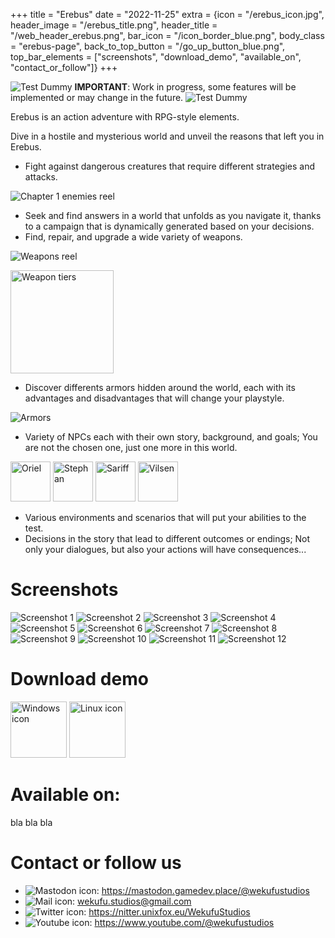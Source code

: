 +++
title = "Erebus"
date = "2022-11-25"
extra = {icon = "/erebus_icon.jpg", header_image = "/erebus_title.png", header_title = "/web_header_erebus.png", bar_icon = "/icon_border_blue.png", body_class = "erebus-page", back_to_top_button = "/go_up_button_blue.png", top_bar_elements = ["screenshots", "download_demo", "available_on", "contact_or_follow"]}
+++

![Test Dummy](test_dummy.png)
**IMPORTANT**: Work in progress, some features will be implemented or may change in the future.
![Test Dummy](test_dummy.png)

Erebus is an action adventure with RPG-style elements.

Dive in a hostile and mysterious world and unveil the reasons that left you in Erebus.

- Fight against dangerous creatures that require different strategies and attacks.

![Chapter 1 enemies reel](chapter_1_enemies_reel.png)

- Seek and find answers in a world that unfolds as you navigate it, thanks to a campaign that is dynamically generated based on your decisions.
- Find, repair, and upgrade a wide variety of weapons.

![Weapons reel](weapons_reel.png)

<img alt="Weapon tiers" src="weapon_tiers.png" height="165px">

- Discover differents armors hidden around the world, each with its advantages and disadvantages that will change your playstyle.

![Armors](armors.gif)

- Variety of NPCs each with their own story, background, and goals; You are not the chosen one, just one more in this world.

<img alt="Oriel" src="/icons/erebus_npcs/oriel.png" width="64px" class="pixelated">
<img alt="Stephan" src="/icons/erebus_npcs/stephan.png" width="64px" class="pixelated">
<img alt="Sariff" src="/icons/erebus_npcs/sariff.png" width="64px" class="pixelated">
<img alt="Vilsen" src="/icons/erebus_npcs/vilsen.png" width="64px" class="pixelated">

- Various environments and scenarios that will put your abilities to the test.
- Decisions in the story that lead to different outcomes or endings; Not only your dialogues, but also your actions will have consequences...

# Screenshots

<div class="image-grid">
    <img src="screenshots/01.jpg" alt="Screenshot 1">
    <img src="screenshots/02.jpg" alt="Screenshot 2">
    <img src="screenshots/03.jpg" alt="Screenshot 3">
    <img src="screenshots/04.jpg" alt="Screenshot 4">
    <img src="screenshots/05.jpg" alt="Screenshot 5">
    <img src="screenshots/06.jpg" alt="Screenshot 6">
    <img src="screenshots/07.jpg" alt="Screenshot 7">
    <img src="screenshots/08.jpg" alt="Screenshot 8">
    <img src="screenshots/09.jpg" alt="Screenshot 9">
    <img src="screenshots/10.jpg" alt="Screenshot 10">
    <img src="screenshots/11.jpg" alt="Screenshot 11">
    <img src="screenshots/12.jpg" alt="Screenshot 12">
</div>


# Download demo

<div class="horizontal-container wrap" style="gap: 70px;">
    <a href="/demo/erebus_windows_demo.zip" download><img src="/icons/windows.svg" alt="Windows icon" width="90px"></a>
    <a href="/demo/erebus_linux_demo.zip" download><img src="/icons/linux.svg" alt="Linux icon" width="90px"></a>
</div>


# Available on:

bla bla bla


# Contact or follow us

<div id="contact-us-section">
    <ul>
        <li>
            <img alt="Mastodon icon" src="/icons/mastodon.svg">: <a href="https://mastodon.gamedev.place/@wekufustudios" rel="me" target="_blank">https://mastodon.gamedev.place/@wekufustudios</a>
        </li>
        <li>
            <img alt="Mail icon" src="/icons/mail.png">: <a href="mailto:wekufu.studios@gmail.com" target="_blank">wekufu.studios@gmail.com</a>
        </li>
        <li>
            <img alt="Twitter icon" src="/icons/twitter.svg">: <a href="https://nitter.unixfox.eu/WekufuStudios" target="_blank">https://nitter.unixfox.eu/WekufuStudios</a>
        </li>
        <li>
            <img alt="Youtube icon" src="/icons/youtube.svg">: <a href="https://www.youtube.com/@wekufustudios" target="_blank">https://www.youtube.com/@wekufustudios</a>
        </li>
    </ul>
</div>